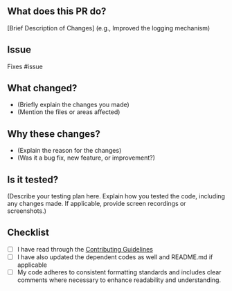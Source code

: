 ## What does this PR do?

[Brief Description of Changes] (e.g., Improved the logging mechanism)

## Issue

Fixes #issue

## What changed?

- (Briefly explain the changes you made)
- (Mention the files or areas affected)

## Why these changes?

- (Explain the reason for the changes)
- (Was it a bug fix, new feature, or improvement?)

## Is it tested?

(Describe your testing plan here. Explain how you tested the code, including any changes made. If applicable, provide screen recordings or screenshots.)

## Checklist

- [ ] I have read through the [Contributing Guidelines](https://github.com/innovencelabs/byteshare/blob/master/CONTRIBUTING.md)
- [ ] I have also updated the dependent codes as well and README.md if applicable
- [ ] My code adheres to consistent formatting standards and includes clear comments where necessary to enhance readability and understanding.
